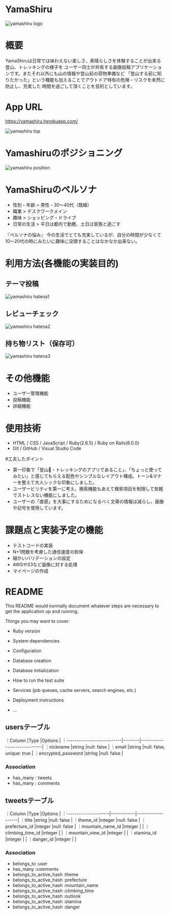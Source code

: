 # YamaShiru
![yamashiru logo](https://user-images.githubusercontent.com/80765628/128458183-ff07682f-784d-4a19-9b05-fb2bd9b0d0ff.png)

# 概要
YamaShiruは日常では味わえない楽しさ、素晴らしさを体験することが出来る登山、トレッキングの様子を
ユーザー同士が共有する画像投稿アプリケーションです。またそれ以外にも山の情報や登山前の荷物準備など
「登山する前に知りたかった」という機能も加えることでアウトドア特有の危険・リスクを未然に防止し、充実した
時間を過ごして頂くことを目的としています。

# App URL
https://yamashiru.herokuapp.com/

![yamashiru top](https://user-images.githubusercontent.com/80765628/128466690-f0e85a83-4042-41ab-ac09-a66198180e1a.png)

# Yamashiruのポジショニング
![yamashiru position](https://user-images.githubusercontent.com/80765628/128459792-99b39dd1-ea23-4435-bbb7-27e48c7b494f.png)

# YamaShiruのペルソナ
* 性別・年齢 > 男性・30〜40代（既婚）
* 職業      > デスクワークメイン
* 趣味      > ショッピング・ドライブ
* 日常の生活 > 平日は都内で勤務、土日は家族と過ごす

『ペルソナの悩み』
今の生活でとても充実しているが、自分の時間が少なくて
10〜20代の時にみたいに趣味に没頭することはなかなか出来ない。

# 利用方法(各機能の実装目的)
## テーマ投稿
![yamashiru hatena1](https://user-images.githubusercontent.com/80765628/128463318-14fbe3f2-4fef-4cbc-a4e8-00eb9782e300.png)

## レビューチェック
![yamashiru hatena2](https://user-images.githubusercontent.com/80765628/128464160-7df6a147-789f-4c8a-bbb6-0bd135603876.png)

## 持ち物リスト（保存可）
![yamashiru hatena3](https://user-images.githubusercontent.com/80765628/128464576-cf398672-1010-4995-92d6-799dde42a2f2.png)

# その他機能
* ユーザー管理機能
* 投稿機能
* 詳細機能

# 使用技術
* HTML / CSS / JavaScript / Ruby(2.6.5) / Ruby on Rails(6.0.0)
* Git / GitHub / Visual Studio Code

#工夫したポイント
* 第一印象で「登山・トレッキングのアプリであること」、「ちょっと使ってみたい」と感じてもらえる配色やシンプルなレイアウト構成。トーン&マナーを整えて大人シックな印象にしました。
* ユーザービリティを第一に考え、検索機能もあえて検索項目を制限して気軽でストレスない機能にしました。
* ユーザーの「直感」を大事にするためになるべく文章の情報は減らし、画像や記号を使用しています。

# 課題点と実装予定の機能
* テストコードの実装
* N+1問題を考慮した通信速度の担保
* 細かいバリデーションの設定
* AWSやS3など画像に対する処理
* マイページの作成


# README

This README would normally document whatever steps are necessary to get the
application up and running.

Things you may want to cover:

* Ruby version

* System dependencies

* Configuration

* Database creation

* Database initialization

* How to run the test suite

* Services (job queues, cache servers, search engines, etc.)

* Deployment instructions

* ...

## usersテーブル

｜Column                     |Type    |Options                      |
｜---------------------------|--------|-----------------------------|
｜nickname                   |string  |null: false                  |
｜email                      |string  |null: false, unique: true    |
｜encrypted_password         |string  |null: false                  |

### Association

- has_many : tweets
- has_many : comments


## tweetsテーブル

｜Column               |Type        |Options            |
｜---------------------|------------|-------------------|
｜title                |string      |null: false        |
｜theme_id             |integer     |null: false        |
｜prefecture_id        |integer     |null: false        |
｜mountain_name_id     |integer     |                   |
｜climbing_time_id     |integer     |                   |
｜mountain_view_id     |integer     |                   |
｜stamina_id           |integer     |                   |
｜danger_id            |integer     |                   |



### Association

- belongs_to :user
- has_many   :comments
- belongs_to_active_hash :theme
- belongs_to_active_hash :prefecture
- belongs_to_active_hash :mountain_name
- belongs_to_active_hash :climbing_time
- belongs_to_active_hash :outlook
- belongs_to_active_hash :stamina
- belongs_to_active_hash :danger
